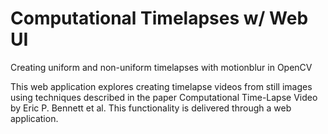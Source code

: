 # Computational Timelapses w/ Web UI
Creating uniform and non-uniform timelapses  with motionblur in OpenCV

This web application explores creating timelapse videos from still images using techniques described in the paper Computational Time-Lapse Video by Eric P. Bennett et al. This functionality is delivered through a web application.
